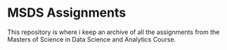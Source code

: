 #  MSDS Assignments

This repository is where i keep an archive of all the assignments from the Masters of Science in Data Science and Analytics Course.


